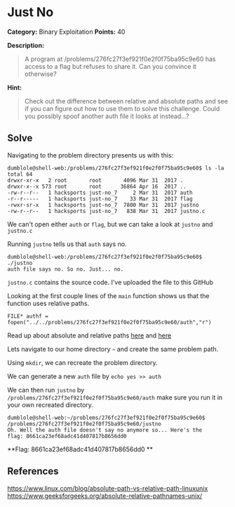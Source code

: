 # Just No
**Category:** Binary Exploitation **Points:** 40 

**Description:**
>A program at /problems/276fc27f3ef921f0e2f0f75ba95c9e60 has access to a flag but refuses to share it. Can you convince it otherwise?

**Hint:**
>Check out the difference between relative and absolute paths and see if you can figure out how to use them to solve this challenge. Could you possibly spoof another auth file it looks at instead...?

## Solve
Navigating to the problem directory presents us with this:

```
dumblole@shell-web:/problems/276fc27f3ef921f0e2f0f75ba95c9e60$ ls -la                              
total 64                                                                                           
drwxr-xr-x   2 root       root       4096 Mar 31  2017 .
drwxr-x--x 573 root       root      36864 Apr 16  2017 ..
-rw-r--r--   1 hacksports just-no_7     2 Mar 31  2017 auth                                        
-r--r-----   1 hacksports just-no_7    33 Mar 31  2017 flag                                        
-rwxr-sr-x   1 hacksports just-no_7  7800 Mar 31  2017 justno
-rw-r--r--   1 hacksports just-no_7   838 Mar 31  2017 justno.c    
```
We can't open either `auth` or `flag`, but we can take a look at `justno` and `justno.c`

Running `justno` tells us that `auth` says no.

```
dumblole@shell-web:/problems/276fc27f3ef921f0e2f0f75ba95c9e60$ ./justno                            
auth file says no. So no. Just... no.
```
`justno.c` contains the source code. I've uploaded the file to this GitHub

Looking at the first couple lines of the `main` function shows us that the function uses relative paths.

```
FILE* authf = fopen("../../problems/276fc27f3ef921f0e2f0f75ba95c9e60/auth","r")
```
Read up about absolute and relative paths [here](https://www.geeksforgeeks.org/absolute-relative-pathnames-unix/) and [here](https://www.linux.com/blog/absolute-path-vs-relative-path-linuxunix)

Lets navigate to our home directory `~` and create the same problem path.

Using `mkdir`, we can recreate the problem directory.

We can generate a new `auth` file by `echo yes >> auth`

We can then run `justno` by `/problems/276fc27f3ef921f0e2f0f75ba95c9e60/auth` make sure you run it in your own recreated directory.

```
dumblole@shell-web:~/problems/276fc27f3ef921f0e2f0f75ba95c9e60$ /problems/276fc27f3ef921f0e2f0f75ba95c9e60/justno
Oh. Well the auth file doesn't say no anymore so... Here's the 
flag: 8661ca23ef68adc41d407817b8656dd0    
```
**Flag: 8661ca23ef68adc41d407817b8656dd0 **

## **References**
https://www.linux.com/blog/absolute-path-vs-relative-path-linuxunix
https://www.geeksforgeeks.org/absolute-relative-pathnames-unix/

